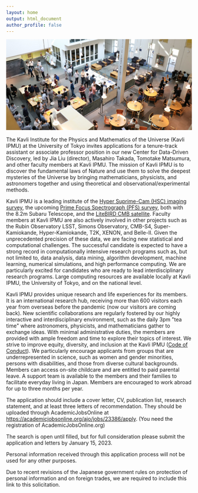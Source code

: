 ```yaml
---
layout: home
output: html_document
author_profile: false
---
```


![](_images/tea_time.jpeg)

The Kavli Institute for the Physics and Mathematics of the Universe (Kavli IPMU) at the University of Tokyo invites applications for a tenure-track assistant or associate professor position in our new Center for Data-Driven Discovery, led by Jia Liu (director), Masahiro Takada, Tomotake Matsumura, and other faculty members at Kavli IPMU. The mission of Kavli IPMU is to discover the fundamental laws of Nature and use them to solve the deepest mysteries of the Universe by bringing mathematicians, physicists, and astronomers together and using theoretical and observational/experimental methods. 

Kavli IPMU is a leading institute of the [Hyper Suprime-Cam (HSC) imaging survey](https://hsc.mtk.nao.ac.jp/ssp/), the upcoming [Prime Focus Spectrograph (PFS) survey](https://pfs.ipmu.jp/), both with the 8.2m Subaru Telescope, and the [LiteBIRD CMB satellite](https://www.ipmu.jp/en/research-activities/research-program/LiteBIRD). Faculty members at Kavli IPMU are also actively involved in other projects such as the Rubin Observatory LSST, Simons Observatory, CMB-S4, Super-Kamiokande, Hyper-Kamiokande, T2K, XENON, and Belle-II. Given the unprecedented precision of these data, we are facing new statistical and computational challenges. The successful candidate is expected to have a strong record in computationally intensive research programs such as, but not limited to, data analysis, data mining, algorithm development, machine learning, numerical simulations, and high performance computing. We are particularly excited for candidates who are ready to lead interdisciplinary research programs. Large computing resources are available locally at Kavli IPMU, the University of Tokyo, and on the national level.

Kavli IPMU provides unique research and life experiences for its members. It is an international research hub, receiving more than 600 visitors each year from overseas before the pandemic (now our visitors are coming back). New scientific collaborations are regularly fostered by our highly interactive and interdisciplinary environment, such as the daily 3pm "tea time" where astronomers, physicists, and mathematicians gather to exchange ideas. With minimal administrative duties, the members are provided with ample freedom and time to explore their topics of interest. We strive to improve equity, diversity, and inclusion at the Kavli IPMU ([Code of Conduct](https://www.ipmu.jp/en/CodeofConduct)). We particularly encourage applicants from groups that are underrepresented in science, such as women and gender minorities, persons with disabilities, and those from diverse cultural backgrounds. Members can access on-site childcare and are entitled to paid parental leave. A support team is available to the members and their families to facilitate everyday living in Japan. Members are encouraged to work abroad for up to three months per year.

The application should include a cover letter, CV, publication list, research statement, and at least three letters of recommendation. They should be uploaded through AcademicJobsOnline at <https://academicjobsonline.org/ajo/jobs/23386/apply>. (You need the registration of AcademicJobsOnline.org)

The search is open until filled, but for full consideration please submit the application and letters by January 15, 2023.


Personal information received through this application process will not be used for any other purposes.

Due to recent revisions of the Japanese government rules on protection of personal information and on foreign trades, we are required to include this link to this solicitation.
